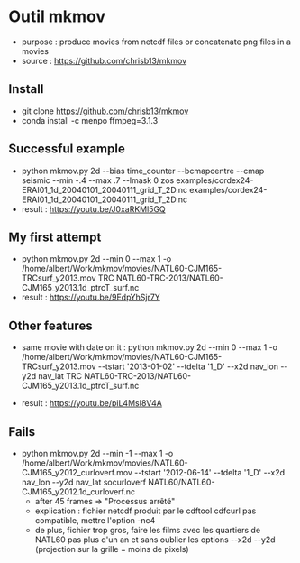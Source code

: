# Outil mkmov #

* purpose : produce movies from netcdf files or concatenate png files in a movies
* source :  https://github.com/chrisb13/mkmov

## Install ##

* git clone https://github.com/chrisb13/mkmov
* conda install -c menpo ffmpeg=3.1.3

## Successful example ##

* python mkmov.py 2d --bias  time_counter --bcmapcentre --cmap seismic --min -.4 --max .7  --lmask 0 zos examples/cordex24-ERAI01_1d_20040101_20040111_grid_T_2D.nc examples/cordex24-ERAI01_1d_20040101_20040111_grid_T_2D.nc
* result : https://youtu.be/J0xaRKMl5GQ

## My first attempt ##

* python mkmov.py 2d  --min 0 --max 1 -o /home/albert/Work/mkmov/movies/NATL60-CJM165-TRCsurf_y2013.mov TRC NATL60-TRC-2013/NATL60-CJM165_y2013.1d_ptrcT_surf.nc
* result : https://youtu.be/9EdpYhSjr7Y

## Other features ##

* same movie with date on it : python mkmov.py 2d  --min 0 --max 1 -o /home/albert/Work/mkmov/movies/NATL60-CJM165-TRCsurf_y2013.mov --tstart '2013-01-02' --tdelta '1_D' --x2d nav_lon --y2d nav_lat TRC NATL60-TRC-2013/NATL60-CJM165_y2013.1d_ptrcT_surf.nc

* result : https://youtu.be/piL4MsI8V4A

## Fails ##

* python mkmov.py 2d --min -1 --max 1 -o /home/albert/Work/mkmov/movies/NATL60-CJM165_y2012_curloverf.mov --tstart '2012-06-14' --tdelta '1_D' --x2d nav_lon --y2d nav_lat socurloverf NATL60/NATL60-CJM165_y2012.1d_curloverf.nc
  * after 45 frames => "Processus arrêté"
  * explication : fichier netcdf produit par le cdftool cdfcurl pas compatible, mettre l'option -nc4
  * de plus, fichier trop gros, faire les films avec les quartiers de NATL60 pas plus d'un an et sans oublier les options --x2d --y2d (projection sur la grille = moins de pixels)
